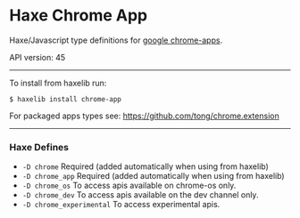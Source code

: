 
# Haxe Chrome App

Haxe/Javascript type definitions for [google chrome-apps](https://developer.chrome.com/apps/api_index).

API version: 45  

---

To install from haxelib run:  
```
$ haxelib install chrome-app
```

For packaged apps types see: https://github.com/tong/chrome.extension  

---

### Haxe Defines

* `-D chrome`  Required (added automatically when using from haxelib)
* `-D chrome_app`  Required (added automatically when using from haxelib)
* `-D chrome_os`  To access apis available on chrome-os only.
* `-D chrome_dev`  To access apis available on the dev channel only.
* `-D chrome_experimental`  To access experimental apis.
